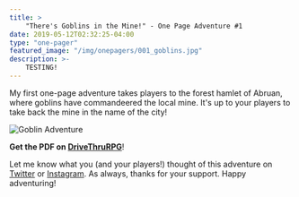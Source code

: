 ```yaml
---
title: >
    "There's Goblins in the Mine!" - One Page Adventure #1
date: 2019-05-12T02:32:25-04:00
type: "one-pager"
featured_image: "/img/onepagers/001_goblins.jpg"
description: >-
    TESTING!
---
```


My first one-page adventure takes players to the forest hamlet of Abruan,
where goblins have commandeered the local mine. It's up to your players
to take back the mine in the name of the city!

<img src="/img/onepagers/001_goblins.jpg" alt="Goblin Adventure" />

**Get the PDF on [DriveThruRPG](https://www.drivethrurpg.com/product/275762/Theres-Goblins-in-the-Mine)**!

Let me know what you (and your players!) thought of this adventure on
[Twitter](https://twitter.com/ArcticSquall) or [Instagram](https://instagram.com/ArcticSquall).
As always, thanks for your support. Happy adventuring!
